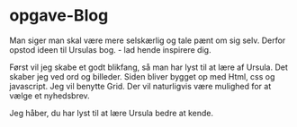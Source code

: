 # opgave-Blog

Man siger man skal være mere selskærlig og tale pænt om sig selv.
Derfor opstod ideen til Ursulas bog. - lad hende inspirere dig.

Først vil jeg skabe et godt blikfang, så man har lyst til at lære af Ursula. Det skaber jeg ved ord og billeder.
Siden bliver bygget op med Html, css og javascript. Jeg vil benytte Grid.
Der vil naturligvis være mulighed for at vælge et nyhedsbrev.

Jeg håber, du har lyst til at lære Ursula bedre at kende.
